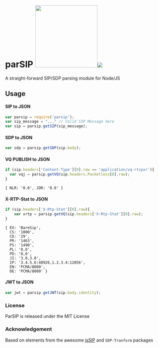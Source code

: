 
# parSIP <img src="https://user-images.githubusercontent.com/1423657/38137158-590eefbc-3423-11e8-96dd-487022b5618c.gif" width=200 /><img src="https://travis-ci.org/lmangani/parsip.svg?branch=master"/>

A straight-forward SIP/SDP parsing module for Node/JS

## Usage
#### SIP to JSON
```javascript
var parsip = require('parsip');
var sip_message = "..." // Valid SIP Message here
var sip = parsip.getSIP(sip_message);
```

#### SDP to JSON
```javascript
var sdp = parsip.getSDP(sip.body);
```

#### VQ PUBLISH to JSON
```javascript
if (sip.headers['Content-Type'][0].raw == 'application/vq-rtcpxr'){
  var vqj = parsip.getVQ(sip.headers.Packetloss[0].raw);
}
```
```
{ NLR: '0.0', JDR: '0.0' }
```

#### X-RTP-Stat to JSON
```javascript
if (sip.headers['X-Rtp-Stat'][0].raw){
	var xrtp = parsip.getVQ(sip.headers['X-Rtp-Stat'][0].raw);
}
```
```
{ EX: 'BareSip',
  CS: '1000',
  CD: '29',
  PR: '1463',
  PS: '1490',
  PL: '0,0',
  PD: '0,0',
  JI: '3.0,3.0',
  IP: '3.4.5.6:48926,1.2.3.4:12856',
  EN: 'PCMA/8000',
  DE: 'PCMA/8000' }
```

#### JWT to JSON
```javascript
var jwt = parsip.getJWT(sip.body.identity);
```


### License
ParSIP is released under the MIT License

### Acknowledgement
Based on elements from the awesome [jsSIP](https://github.com/versatica/JsSIP) and `SDP-Tranform` packages
